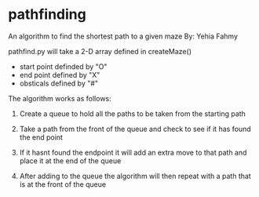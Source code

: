 # pathfinding
An algorithm to find the shortest path to a given maze
By: Yehia Fahmy

pathfind.py will take a 2-D array defined in createMaze()
- start point definded by "O"
- end point defined by "X"
- obsticals defined by "#"

The algorithm works as follows:
1. Create a queue to hold all the paths to be taken from the starting path

2. Take a path from the front of the queue and check to see if it has found the end point

3. If it hasnt found the endpoint it will add an extra move to that path and place it at the end of the queue

4. After adding to the queue the algorithm will then repeat with a path that is at the front of the queue